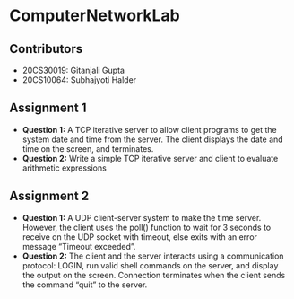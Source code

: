 # ComputerNetworkLab
## Contributors
- 20CS30019: Gitanjali Gupta
- 20CS10064: Subhajyoti Halder

## Assignment 1
- **Question 1:** A TCP iterative server to allow client programs to get the system date and time from the server. The client displays the date and time on the screen, and terminates.
- **Question 2:** Write a simple TCP iterative server and client to evaluate arithmetic expressions

## Assignment 2
- **Question 1:** A UDP client-server system to make the time server. However, the client uses the poll() function to wait for 3 seconds to receive on the UDP socket with timeout, else exits with an error message “Timeout exceeded”.
- **Question 2:** The client and the server interacts using a communication protocol: LOGIN, run valid shell commands on the server, and display the output on the screen. Connection terminates when the client sends the command “quit” to the server.



<!-- .
## Instruction
- **Create virtual environment**
```bash
sudo pip install virtualenv      # This may already be installed
virtualenv .env                  # Create a virtual environment
```
- **Run** start.sh **bash To Start Web Application**
```bash
./start.sh                       # All neccessary library will be downloaded
```
- **Open http://127.0.0.1:8000 in  your browser**
. -->